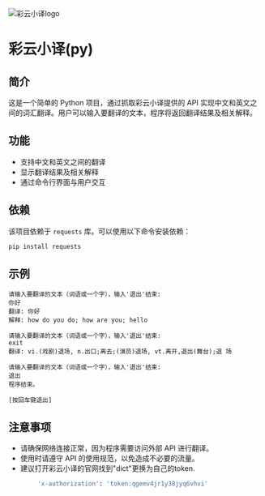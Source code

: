 ![彩云小译logo](https://cdn-web.caiyunapp.com/xiaoyi-assets/logo/xiaoyi-logo.png)
# 彩云小译(py)
## 简介
这是一个简单的 Python 项目，通过抓取彩云小译提供的 API 实现中文和英文之间的词汇翻译。用户可以输入要翻译的文本，程序将返回翻译结果及相关解释。

## 功能
- 支持中文和英文之间的翻译
- 显示翻译结果及相关解释
- 通过命令行界面与用户交互

## 依赖
该项目依赖于 `requests` 库。可以使用以下命令安装依赖：

```bash
pip install requests
```


## 示例
```
请输入要翻译的文本（词语或一个字），输入'退出'结束:
你好
翻译: 你好
解释: how do you do; how are you; hello

请输入要翻译的文本（词语或一个字），输入'退出'结束:
exit
翻译: vi.(戏剧)退场, n.出口;离去;(演员)退场, vt.离开,退出(舞台);退 场

请输入要翻译的文本（词语或一个字），输入'退出'结束:
退出
程序结束。

[按回车键退出]
```

## 注意事项
- 请确保网络连接正常，因为程序需要访问外部 API 进行翻译。
- 使用时请遵守 API 的使用规范，以免造成不必要的流量。
- 建议打开彩云小译的官网找到"dict"更换为自己的token.
```bash
        'x-authorization': 'token:qgemv4jr1y38jyq6vhvi'
```
